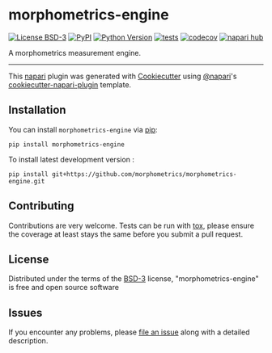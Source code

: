 # morphometrics-engine

[![License BSD-3](https://img.shields.io/pypi/l/morphometrics-engine.svg?color=green)](https://github.com/morphometrics/morphometrics-engine/raw/main/LICENSE)
[![PyPI](https://img.shields.io/pypi/v/morphometrics-engine.svg?color=green)](https://pypi.org/project/morphometrics-engine)
[![Python Version](https://img.shields.io/pypi/pyversions/morphometrics-engine.svg?color=green)](https://python.org)
[![tests](https://github.com/morphometrics/morphometrics-engine/workflows/tests/badge.svg)](https://github.com/morphometrics/morphometrics-engine/actions)
[![codecov](https://codecov.io/gh/morphometrics/morphometrics-engine/branch/main/graph/badge.svg)](https://codecov.io/gh/morphometrics/morphometrics-engine)
[![napari hub](https://img.shields.io/endpoint?url=https://api.napari-hub.org/shields/morphometrics-engine)](https://napari-hub.org/plugins/morphometrics-engine)

A morphometrics measurement engine.

----------------------------------

This [napari] plugin was generated with [Cookiecutter] using [@napari]'s [cookiecutter-napari-plugin] template.

<!--
Don't miss the full getting started guide to set up your new package:
https://github.com/napari/cookiecutter-napari-plugin#getting-started

and review the napari docs for plugin developers:
https://napari.org/stable/plugins/index.html
-->

## Installation

You can install `morphometrics-engine` via [pip]:

    pip install morphometrics-engine



To install latest development version :

    pip install git+https://github.com/morphometrics/morphometrics-engine.git


## Contributing

Contributions are very welcome. Tests can be run with [tox], please ensure
the coverage at least stays the same before you submit a pull request.

## License

Distributed under the terms of the [BSD-3] license,
"morphometrics-engine" is free and open source software

## Issues

If you encounter any problems, please [file an issue] along with a detailed description.

[napari]: https://github.com/napari/napari
[Cookiecutter]: https://github.com/audreyr/cookiecutter
[@napari]: https://github.com/napari
[MIT]: http://opensource.org/licenses/MIT
[BSD-3]: http://opensource.org/licenses/BSD-3-Clause
[GNU GPL v3.0]: http://www.gnu.org/licenses/gpl-3.0.txt
[GNU LGPL v3.0]: http://www.gnu.org/licenses/lgpl-3.0.txt
[Apache Software License 2.0]: http://www.apache.org/licenses/LICENSE-2.0
[Mozilla Public License 2.0]: https://www.mozilla.org/media/MPL/2.0/index.txt
[cookiecutter-napari-plugin]: https://github.com/napari/cookiecutter-napari-plugin

[file an issue]: https://github.com/morphometrics/morphometrics-engine/issues

[napari]: https://github.com/napari/napari
[tox]: https://tox.readthedocs.io/en/latest/
[pip]: https://pypi.org/project/pip/
[PyPI]: https://pypi.org/
